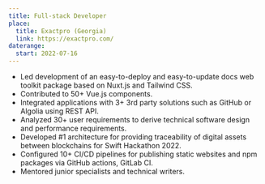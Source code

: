 ```yaml
---
title: Full-stack Developer
place:
  title: Exactpro (Georgia)
  link: https://exactpro.com/
daterange:
  start: 2022-07-16
---
```


- Led development of an easy-to-deploy and easy-to-update docs web toolkit package based on Nuxt.js and Tailwind CSS.
- Contributed to 50+ Vue.js components.
- Integrated applications with 3+ 3rd party solutions such as GitHub or Algolia using REST API.
- Analyzed 30+ user requirements to derive technical software design and performance requirements.
- Developed #1 architecture for providing traceability of digital assets between blockchains for Swift Hackathon 2022.
- Configured 10+ CI/CD pipelines for publishing static websites and npm packages via GitHub actions, GitLab CI.
- Mentored junior specialists and technical writers.